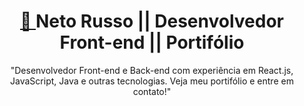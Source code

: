 <h1 align='center'><a href='https://buzzvel-neto-russo.vercel.app/'> 🔗 </a> Neto Russo || Desenvolvedor Front-end || Portifólio</h1>

<p align='center'>"Desenvolvedor Front-end e Back-end com experiência em React.js, JavaScript, Java e outras tecnologias. Veja meu portifólio e entre em contato!"</p>
